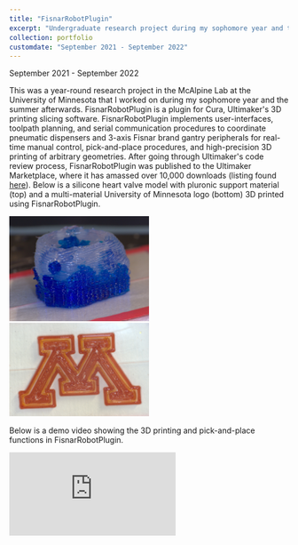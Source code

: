```yaml
---
title: "FisnarRobotPlugin"
excerpt: "Undergraduate research project during my sophomore year and the summer afterwards. FisnarRobotPlugin is a Cura plugin that coordinates dispenser controller and high-precision gantry peripherals for 3D bioprinting. <br/><img src='/images/heart_valve_pic_cropped.jpeg' width='50%'>"
collection: portfolio
customdate: "September 2021 - September 2022"
---
```


<p class="page__date"><strong><i class="fa fa-fw fa-calendar" aria-hidden="true"></i> </strong>September 2021 - September 2022</p>

This was a year-round research project in the McAlpine Lab at the University of Minnesota that I worked on during my sophomore year and the summer afterwards. FisnarRobotPlugin is a plugin for Cura, Ultimaker's 3D printing slicing software. FisnarRobotPlugin implements user-interfaces, toolpath planning, and serial communication procedures to coordinate pneumatic dispensers and 3-axis Fisnar brand gantry peripherals for real-time manual control, pick-and-place procedures, and high-precision 3D printing of arbitrary geometries. After going through Ultimaker's code review process, FisnarRobotPlugin was published to the Ultimaker Marketplace, where it has amassed over 10,000 downloads (listing found <a href="https://marketplace.ultimaker.com/app/cura/plugins/Spenbert02/FisnarRobotPlugin" target="_blank">here</a>). Below is a silicone heart valve model with pluronic support material (top) and a multi-material University of Minnesota logo (bottom) 3D printed using FisnarRobotPlugin.

<img src="/images/heart_valve_pic_cropped.jpeg" width="50%">

<img src="/images/fisnar_umnlogo.jpg" width="50%">

Below is a demo video showing the 3D printing and pick-and-place functions in FisnarRobotPlugin.

<iframe src="https://www.youtube.com/embed/DYjPqfCfP2Y" frameborder="0" scrolling="no" onload="resizeIframe(this)" ></iframe>
